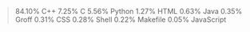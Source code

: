 > 84.10%  C++
7.25%   C
5.56%   Python
1.27%   HTML
0.63%   Java
0.35%   Groff
0.31%   CSS
0.28%   Shell
0.22%   Makefile
0.05%   JavaScript

